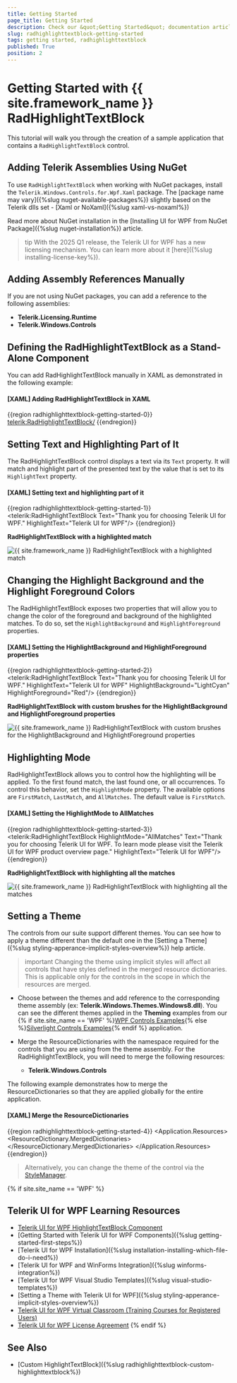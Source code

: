 ```yaml
---
title: Getting Started
page_title: Getting Started
description: Check our &quot;Getting Started&quot; documentation article for the RadHighlightTextBlock control.
slug: radhighlighttextblock-getting-started
tags: getting started, radhighlighttextblock
published: True
position: 2
---
```


# Getting Started with {{ site.framework_name }} RadHighlightTextBlock

This tutorial will walk you through the creation of a sample application that contains a `RadHighlightTextBlock` control.

## Adding Telerik Assemblies Using NuGet

To use `RadHighlightTextBlock` when working with NuGet packages, install the `Telerik.Windows.Controls.for.Wpf.Xaml` package. The [package name may vary]({%slug nuget-available-packages%}) slightly based on the Telerik dlls set - [Xaml or NoXaml]({%slug xaml-vs-noxaml%})

Read more about NuGet installation in the [Installing UI for WPF from NuGet Package]({%slug nuget-installation%}) article.

>tip With the 2025 Q1 release, the Telerik UI for WPF has a new licensing mechanism. You can learn more about it [here]({%slug installing-license-key%}).

## Adding Assembly References Manually

If you are not using NuGet packages, you can add a reference to the following assemblies:

* __Telerik.Licensing.Runtime__
* __Telerik.Windows.Controls__

## Defining the RadHighlightTextBlock as a Stand-Alone Component

You can add RadHighlightTextBlock manually in XAML as demonstrated in the following example:

#### __[XAML] Adding RadHighlightTextBlock in XAML__
{{region radhighlighttextblock-getting-started-0}}
    <telerik:RadHighlightTextBlock/>
{{endregion}}

## Setting Text and Highlighting Part of It

The RadHighlightTextBlock control displays a text via its `Text` property. It will match and highlight part of the presented text by the value that is set to its `HighlightText` property.

#### __[XAML] Setting text and highlighting part of it__
{{region radhighlighttextblock-getting-started-1}}
    <telerik:RadHighlightTextBlock Text="Thank you for choosing Telerik UI for WPF." HighlightText="Telerik UI for WPF"/>
{{endregion}}

__RadHighlightTextBlock with a highlighted match__

![{{ site.framework_name }} RadHighlightTextBlock with a highlighted match](images/radhighlighttextblock-getting-started-0.png)

## Changing the Highlight Background and the Highlight Foreground Colors

The RadHighlightTextBlock exposes two properties that will allow you to change the color of the foreground and background of the highlighted matches. To do so, set the `HighlightBackground` and `HighlightForeground` properties.

#### __[XAML] Setting the HighlightBackground and HighlightForeground properties__
{{region radhighlighttextblock-getting-started-2}}
	<telerik:RadHighlightTextBlock Text="Thank you for choosing Telerik UI for WPF." 
	                               HighlightText="Telerik UI for WPF"
	                               HighlightBackground="LightCyan"
	                               HighlightForeground="Red"/>
{{endregion}}

__RadHighlightTextBlock with custom brushes for the HighlightBackground and HighlightForeground properties__

![{{ site.framework_name }} RadHighlightTextBlock with custom brushes for the HighlightBackground and HighlightForeground properties](images/radhighlighttextblock-getting-started-1.png)

## Highlighting Mode

RadHighlightTextBlock allows you to control how the highlighting will be applied. To the first found match, the last found one, or all occurrences. To control this behavior, set the `HighlightMode` property. The available options are `FirstMatch`, `LastMatch`, and `AllMatches`. The default value is `FirstMatch`.

#### __[XAML] Setting the HighlightMode to AllMatches__
{{region radhighlighttextblock-getting-started-3}}
	<telerik:RadHighlightTextBlock HighlightMode="AllMatches"
                               	   Text="Thank you for choosing Telerik UI for WPF. To learn mode please visit the Telerik UI for WPF product overview page."
                                   HighlightText="Telerik UI for WPF"/>
{{endregion}}

__RadHighlightTextBlock with highlighting all the matches__

![{{ site.framework_name }} RadHighlightTextBlock with highlighting all the matches](images/radhighlighttextblock-getting-started-2.png)

## Setting a Theme

The controls from our suite support different themes. You can see how to apply a theme different than the default one in the [Setting a Theme]({%slug styling-apperance-implicit-styles-overview%}) help article.

>important Changing the theme using implicit styles will affect all controls that have styles defined in the merged resource dictionaries. This is applicable only for the controls in the scope in which the resources are merged. 

* Choose between the themes and add reference to the corresponding theme assembly (ex: __Telerik.Windows.Themes.Windows8.dll__). You can see the different themes applied in the __Theming__ examples from our {% if site.site_name == 'WPF' %}[WPF Controls Examples](https://demos.telerik.com/wpf/){% else %}[Silverlight Controls Examples](https://demos.telerik.com/silverlight/#PanelBar/Theming){% endif %} application.

* Merge the ResourceDictionaries with the namespace required for the controls that you are using from the theme assembly. For the RadHighlightTextBlock, you will need to merge the following resources:

	* __Telerik.Windows.Controls__

The following example demonstrates how to merge the ResourceDictionaries so that they are applied globally for the entire application.

#### __[XAML] Merge the ResourceDictionaries__
{{region radhighlighttextblock-getting-started-4}}
    <Application.Resources>
    	<ResourceDictionary>
    		<ResourceDictionary.MergedDictionaries>
    			<ResourceDictionary Source="/Telerik.Windows.Themes.Windows8;component/Themes/System.Windows.xaml"/>
    			<ResourceDictionary Source="/Telerik.Windows.Themes.Windows8;component/Themes/Telerik.Windows.Controls.xaml"/>
    		</ResourceDictionary.MergedDictionaries>
    	</ResourceDictionary>
    </Application.Resources>
{{endregion}}

>Alternatively, you can change the theme of the control via the [StyleManager](https://docs.telerik.com/devtools/wpf/styling-and-appearance/stylemanager/common-styling-apperance-setting-theme-wpf).

{% if site.site_name == 'WPF' %}
## Telerik UI for WPF Learning Resources

* [Telerik UI for WPF HighlightTextBlock Component](https://www.telerik.com/products/wpf/highlighttextblock.aspx)
* [Getting Started with Telerik UI for WPF Components]({%slug getting-started-first-steps%})
* [Telerik UI for WPF Installation]({%slug installation-installing-which-file-do-i-need%})
* [Telerik UI for WPF and WinForms Integration]({%slug winforms-integration%})
* [Telerik UI for WPF Visual Studio Templates]({%slug visual-studio-templates%})
* [Setting a Theme with Telerik UI for WPF]({%slug styling-apperance-implicit-styles-overview%})
* [Telerik UI for WPF Virtual Classroom (Training Courses for Registered Users)](https://learn.telerik.com/learn/course/external/view/elearning/16/telerik-ui-for-wpf) 
* [Telerik UI for WPF License Agreement](https://www.telerik.com/purchase/license-agreement/wpf-dlw-s)
{% endif %}

## See Also
* [Custom HighlightTextBlock]({%slug radhighlighttextblock-custom-highlighttextblock%})